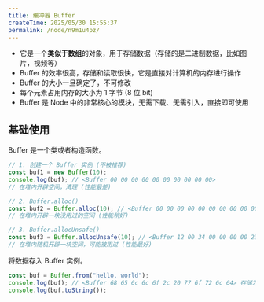 ```yaml
---
title: 缓冲器 Buffer
createTime: 2025/05/30 15:55:37
permalink: /node/n9m1u4pz/
---
```


- 它是一个**类似于数组**的对象，用于存储数据（存储的是二进制数据，比如图片，视频等）
- Buffer 的效率很高，存储和读取很快，它是直接对计算机的内存进行操作
- Buffer 的大小一旦确定了，不可修改
- 每个元素占用内存的大小为 1 字节 (8 位 bit)
- Buffer 是 Node 中的非常核心的模块，无需下载、无需引入，直接即可使用

## 基础使用

Buffer 是一个类或者构造函数。

```js
// 1. 创建一个 Buffer 实例 (不被推荐)
const buf1 = new Buffer(10);
console.log(buf); // <Buffer 00 00 00 00 00 00 00 00 00 00>
// 在堆内开辟空间，清理 (性能最差)

// 2. Buffer.alloc()
const buf2 = Buffer.alloc(10); // <Buffer 00 00 00 00 00 00 00 00 00 00>
// 在堆内开辟一块没用过的空间 (性能稍好)

// 3. Buffer.allocUnsafe()
const buf3 = Buffer.allocUnsafe(10); // <Buffer 12 00 34 00 00 00 00 23 00 00>
// 在堆内随机开辟一块空间，可能被用过 (性能最好)
```

将数据存入 Buffer 实例。

```js
const buf = Buffer.from("hello, world");
console.log(buf); // <Buffer 68 65 6c 6c 6f 2c 20 77 6f 72 6c 64> 存储为 16 进制
console.log(buf.toString());
```
